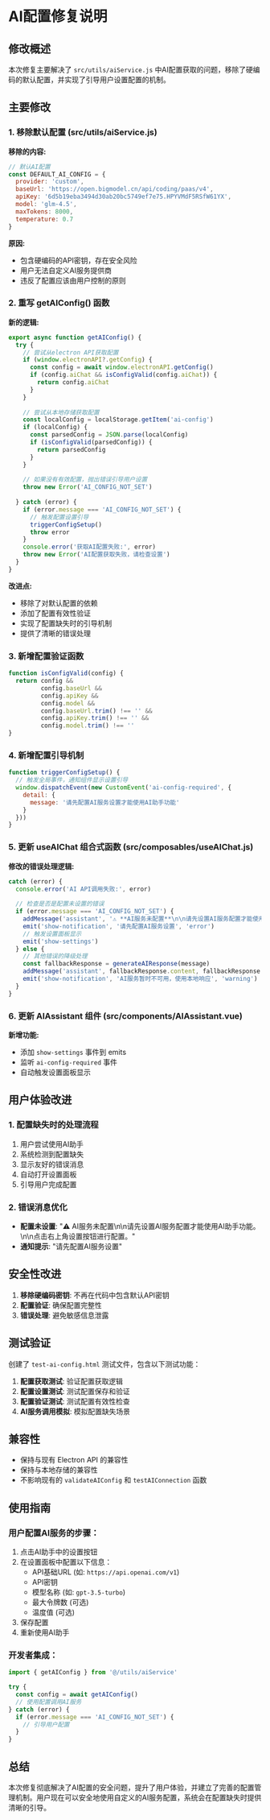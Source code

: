 # AI配置修复说明

## 修改概述

本次修复主要解决了 `src/utils/aiService.js` 中AI配置获取的问题，移除了硬编码的默认配置，并实现了引导用户设置配置的机制。

## 主要修改

### 1. 移除默认配置 (src/utils/aiService.js)

**移除的内容:**
```javascript
// 默认AI配置
const DEFAULT_AI_CONFIG = {
  provider: 'custom',
  baseUrl: 'https://open.bigmodel.cn/api/coding/paas/v4',
  apiKey: '6d5b19eba3494d30ab20bc5749ef7e75.HPYVMdF5RSfW61YX',
  model: 'glm-4.5',
  maxTokens: 8000,
  temperature: 0.7
}
```

**原因:** 
- 包含硬编码的API密钥，存在安全风险
- 用户无法自定义AI服务提供商
- 违反了配置应该由用户控制的原则

### 2. 重写 getAIConfig() 函数

**新的逻辑:**
```javascript
export async function getAIConfig() {
  try {
    // 尝试从electron API获取配置
    if (window.electronAPI?.getConfig) {
      const config = await window.electronAPI.getConfig()
      if (config.aiChat && isConfigValid(config.aiChat)) {
        return config.aiChat
      }
    }
    
    // 尝试从本地存储获取配置
    const localConfig = localStorage.getItem('ai-config')
    if (localConfig) {
      const parsedConfig = JSON.parse(localConfig)
      if (isConfigValid(parsedConfig)) {
        return parsedConfig
      }
    }
    
    // 如果没有有效配置，抛出错误引导用户设置
    throw new Error('AI_CONFIG_NOT_SET')
    
  } catch (error) {
    if (error.message === 'AI_CONFIG_NOT_SET') {
      // 触发配置设置引导
      triggerConfigSetup()
      throw error
    }
    console.error('获取AI配置失败:', error)
    throw new Error('AI配置获取失败，请检查设置')
  }
}
```

**改进点:**
- 移除了对默认配置的依赖
- 添加了配置有效性验证
- 实现了配置缺失时的引导机制
- 提供了清晰的错误处理

### 3. 新增配置验证函数

```javascript
function isConfigValid(config) {
  return config && 
         config.baseUrl && 
         config.apiKey && 
         config.model &&
         config.baseUrl.trim() !== '' &&
         config.apiKey.trim() !== '' &&
         config.model.trim() !== ''
}
```

### 4. 新增配置引导机制

```javascript
function triggerConfigSetup() {
  // 触发全局事件，通知组件显示设置引导
  window.dispatchEvent(new CustomEvent('ai-config-required', {
    detail: {
      message: '请先配置AI服务设置才能使用AI助手功能'
    }
  }))
}
```

### 5. 更新 useAIChat 组合式函数 (src/composables/useAIChat.js)

**修改的错误处理逻辑:**
```javascript
catch (error) {
  console.error('AI API调用失败:', error)
  
  // 检查是否是配置未设置的错误
  if (error.message === 'AI_CONFIG_NOT_SET') {
    addMessage('assistant', '⚠️ **AI服务未配置**\n\n请先设置AI服务配置才能使用AI助手功能。\n\n点击右上角设置按钮进行配置。')
    emit('show-notification', '请先配置AI服务设置', 'error')
    // 触发设置面板显示
    emit('show-settings')
  } else {
    // 其他错误的降级处理
    const fallbackResponse = generateAIResponse(message)
    addMessage('assistant', fallbackResponse.content, fallbackResponse.actions)
    emit('show-notification', 'AI服务暂时不可用，使用本地响应', 'warning')
  }
}
```

### 6. 更新 AIAssistant 组件 (src/components/AIAssistant.vue)

**新增功能:**
- 添加 `show-settings` 事件到 emits
- 监听 `ai-config-required` 事件
- 自动触发设置面板显示

## 用户体验改进

### 1. 配置缺失时的处理流程

1. 用户尝试使用AI助手
2. 系统检测到配置缺失
3. 显示友好的错误消息
4. 自动打开设置面板
5. 引导用户完成配置

### 2. 错误消息优化

- **配置未设置**: "⚠️ AI服务未配置\n\n请先设置AI服务配置才能使用AI助手功能。\n\n点击右上角设置按钮进行配置。"
- **通知提示**: "请先配置AI服务设置"

## 安全性改进

1. **移除硬编码密钥**: 不再在代码中包含默认API密钥
2. **配置验证**: 确保配置完整性
3. **错误处理**: 避免敏感信息泄露

## 测试验证

创建了 `test-ai-config.html` 测试文件，包含以下测试功能：

1. **配置获取测试**: 验证配置获取逻辑
2. **配置设置测试**: 测试配置保存和验证
3. **配置验证测试**: 测试配置有效性检查
4. **AI服务调用模拟**: 模拟配置缺失场景

## 兼容性

- 保持与现有 Electron API 的兼容性
- 保持与本地存储的兼容性
- 不影响现有的 `validateAIConfig` 和 `testAIConnection` 函数

## 使用指南

### 用户配置AI服务的步骤：

1. 点击AI助手中的设置按钮
2. 在设置面板中配置以下信息：
   - API基础URL (如: `https://api.openai.com/v1`)
   - API密钥
   - 模型名称 (如: `gpt-3.5-turbo`)
   - 最大令牌数 (可选)
   - 温度值 (可选)
3. 保存配置
4. 重新使用AI助手

### 开发者集成：

```javascript
import { getAIConfig } from '@/utils/aiService'

try {
  const config = await getAIConfig()
  // 使用配置调用AI服务
} catch (error) {
  if (error.message === 'AI_CONFIG_NOT_SET') {
    // 引导用户配置
  }
}
```

## 总结

本次修复彻底解决了AI配置的安全问题，提升了用户体验，并建立了完善的配置管理机制。用户现在可以安全地使用自定义的AI服务配置，系统会在配置缺失时提供清晰的引导。
